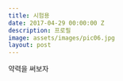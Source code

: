 ```yaml
---
title: 시험용
date: 2017-04-29 00:00:00 Z
description: 프로필
image: assets/images/pic06.jpg
layout: post
---
```


약력을 써보자